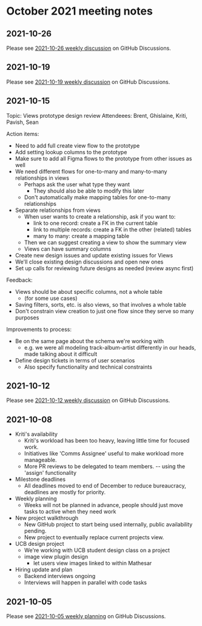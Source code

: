# October 2021 meeting notes

## 2021-10-26

Please see [2021-10-26 weekly discussion](https://github.com/centerofci/mathesar/discussions/762) on GitHub Discussions.

## 2021-10-19

Please see [2021-10-19 weekly discussion](https://github.com/centerofci/mathesar/discussions/739) on GitHub Discussions.

## 2021-10-15

Topic: Views prototype design review
Attendeees: Brent, Ghislaine, Kriti, Pavish, Sean

Action items:

- Need to add full create view flow to the prototype
- Add setting lookup columns to the prototype
- Make sure to add all Figma flows to the prototype from other issues as well
- We need different flows for one-to-many and many-to-many relationships in views
    - Perhaps ask the user what type they want
        - They should also be able to modify this later
    - Don't automatically make mapping tables for one-to-many relationships
- Separate relationships from views
    - When user wants to create a relationship, ask if you want to:
        - link to one record: create a FK in the current table
        - link to multiple records: create a FK in the other (related) tables
        - many to many: create a mapping table
    - Then we can suggest creating a view to show the summary view
    - Views can have summary columns
- Create new design issues and update existing issues for Views 
- We'll close existing design discussions and open new ones
- Set up calls for reviewing future designs as needed (review async first)

Feedback:

- Views should be about specific columns, not a whole table
    - (for some use cases)
- Saving filters, sorts, etc. is also views, so that involves a whole table
- Don't constrain view creation to just one flow since they serve so many purposes

Improvements to process:

- Be on the same page about the schema we're working with
    - e.g. we were all modeling track-album-artist differently in our heads, made talking about it difficult
- Define design tickets in terms of user scenarios
    - Also specify functionality and technical constraints 

## 2021-10-12

Please see [2021-10-12 weekly discussion](https://github.com/centerofci/mathesar/discussions/727) on GitHub Discussions.

## 2021-10-08

- Kriti's availability
    - Kriti's workload has been too heavy, leaving little time for focused work.
    - Initiatives like 'Comms Assignee' useful to make workload more manageable.
    - More PR reviews to be delegated to team members.  -- using the 'assign' functionality
- Milestone deadlines
    - All deadlines moved to end of December to reduce bureaucracy, deadlines are mostly for priority.
- Weekly planning
    - Weeks will not be planned in advance, people should just move tasks to active when they need work 
- New project walkthrough
    - New GitHub project to start being used internally, public availability pending.
    - New project to eventually replace current projects view.
- UCB design project
    - We're working with UCB student design class on a project 
    - image view plugin design
        - let users view images linked to within Mathesar
- Hiring update and plan
    - Backend interviews ongoing 
    - Interviews will happen in parallel with code tasks

## 2021-10-05

Please see [2021-10-05 weekly planning](https://github.com/centerofci/mathesar/discussions/693) on GitHub Discussions.
